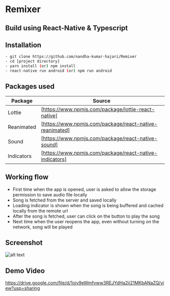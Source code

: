# Remixer
## Build using React-Native & Typescript

## Installation

```sh
- git clone https://github.com/nandha-kumar-hajari/Remixer
- cd [project directory]
- yarn install (or) npm install
- react-native run android (or) npm run android
```

## Packages used


| Package | Source |
| ------ | ------ |
| Lottie | [https://www.npmjs.com/package/lottie-react-native] |
| Reanimated | [https://www.npmjs.com/package/react-native-reanimated] |
| Sound | [https://www.npmjs.com/package/react-native-sound] |
| Indicators | [https://www.npmjs.com/package/react-native-indicators]|



## Working flow
- First time when the app is opened, user is asked to allow the storage permission to save audio file locally
- Song is fetched from the server and saved locally
- Loading indicator is shown when the song is being buffered and cached locally from the remote url
- After the song is fetched, user can click on the button to play the song
- Next time when the user reopens the app, even without turning on the network, song will be played


## Screenshot
![alt text](https://i.ibb.co/2hTnpDB/Screenshot-1666546705.png)

## Demo Video
https://drive.google.com/file/d/1oiv9eWmfvww3REJYdHa2ii21MKbANaZQ/view?usp=sharing




